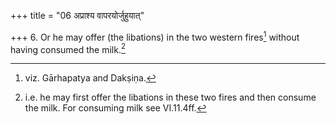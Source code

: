 +++
title = "06 अप्राश्य वापरयोर्जुहुयात्"

+++
6. Or he may offer (the libations) in the two western fires[^1] without having consumed the milk.[^2]  

[^1]: viz. Gārhapatya and Dakṣiṇa.  

[^2]: i.e. he may first offer the libations in these two fires and then
consume the milk. For consuming milk see VI.11.4ff.
